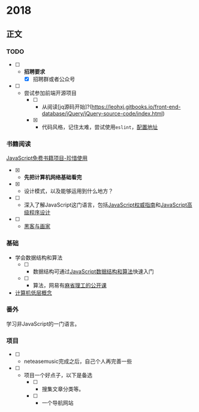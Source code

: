 # 2018

## 正文 

### TODO

* [ ] - **招聘要求**
    * [x] 招聘群或者公众号
* [ ] - 尝试参加前端开源项目
    * [ ] - 从阅读[jq源码开始]?(https://leohxj.gitbooks.io/front-end-database/jQuery/jQuery-source-code/index.html)
    * [x] - 代码风格，记住太难，尝试使用`eslint`，[配置地址](https://blog.csdn.net/m0_37068028/article/details/78548148)

### 书籍阅读

[JavaScript免费书籍项目-珍惜使用](https://github.com/shihyu/Programming_learning_resource/tree/master/JavaScript)

* [x] - **先把计算机网络基础看完**
* [x] - 设计模式，以及能够运用到什么地方？
* [ ] - 深入了解JavaScript这门语言，包括[JavaScript权威指南](https://github.com/shihyu/Programming_learning_resource/tree/master/JavaScript)和[JavaScript高级程序设计](https://github.com/shihyu/Programming_learning_resource/tree/master/JavaScript)
* [ ] - [黑客与画家](https://book.douban.com/subject/6021440/)

### 基础

* 学会数据结构和算法
    * [ ] - 数据结构可通过[JavaScript数据结构和算法](https://github.com/shihyu/Programming_learning_resource/tree/master/JavaScript)快速入门
    * [ ] - 算法，网易有[麻省理工的公开课](http://open.163.com/movie/2010/12/G/F/M6UTT5U0I_M6V2T1JGF.html)
* [计算机低层概念](http://open.163.com/special/opencourse/bianchengdaolun.html)

### 番外

学习非JavaScript的一门语言。

### 项目

* [ ] - neteasemusic完成之后，自己个人再完善一些
* [ ] - 项目一个好点子，以下是备选
    * [ ] - 搜集文章分类等。
    * [ ] - 一个导航网站
